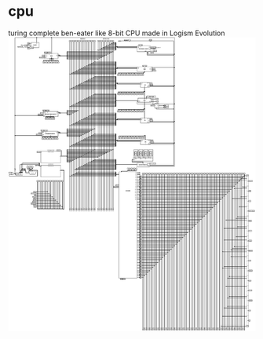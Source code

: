 # cpu
turing complete ben-eater like 8-bit CPU made in Logism Evolution
![Blueprint](assets/blueprint.png)
